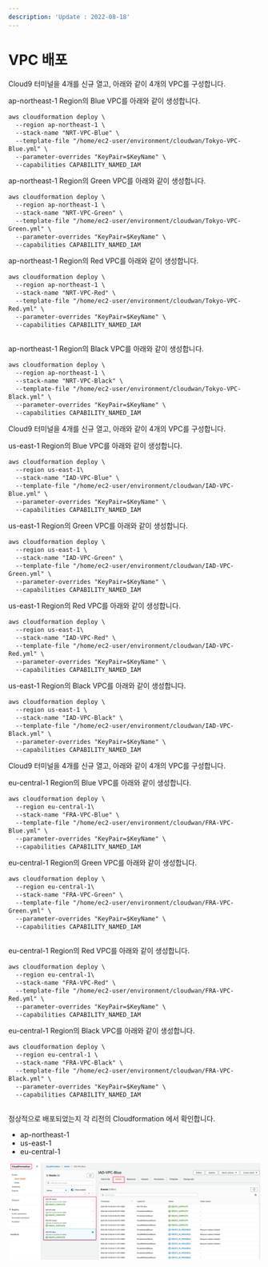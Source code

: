 ```yaml
---
description: 'Update : 2022-08-18'
---
```


# VPC 배포



Cloud9 터미널을 4개를 신규 열고, 아래와 같이 4개의 VPC를 구성합니다.&#x20;

ap-northeast-1 Region의 Blue VPC를 아래와 같이 생성합니다.&#x20;

```
aws cloudformation deploy \
  --region ap-northeast-1 \
  --stack-name "NRT-VPC-Blue" \
  --template-file "/home/ec2-user/environment/cloudwan/Tokyo-VPC-Blue.yml" \
  --parameter-overrides "KeyPair=$KeyName" \
  --capabilities CAPABILITY_NAMED_IAM

```

ap-northeast-1 Region의 Green VPC를 아래와 같이 생성합니다.&#x20;

```
aws cloudformation deploy \
  --region ap-northeast-1 \
  --stack-name "NRT-VPC-Green" \
  --template-file "/home/ec2-user/environment/cloudwan/Tokyo-VPC-Green.yml" \
  --parameter-overrides "KeyPair=$KeyName" \
  --capabilities CAPABILITY_NAMED_IAM

```

ap-northeast-1 Region의 Red VPC를 아래와 같이 생성합니다.&#x20;

```
aws cloudformation deploy \
  --region ap-northeast-1 \
  --stack-name "NRT-VPC-Red" \
  --template-file "/home/ec2-user/environment/cloudwan/Tokyo-VPC-Red.yml" \
  --parameter-overrides "KeyPair=$KeyName" \
  --capabilities CAPABILITY_NAMED_IAM
  
```

ap-northeast-1 Region의 Black VPC를 아래와 같이 생성합니다.&#x20;

```
aws cloudformation deploy \
  --region ap-northeast-1 \
  --stack-name "NRT-VPC-Black" \
  --template-file "/home/ec2-user/environment/cloudwan/Tokyo-VPC-Black.yml" \
  --parameter-overrides "KeyPair=$KeyName" \
  --capabilities CAPABILITY_NAMED_IAM

```

Cloud9 터미널을 4개를 신규 열고, 아래와 같이 4개의 VPC를 구성합니다.&#x20;

us-east-1 Region의 Blue VPC를 아래와 같이 생성합니다.&#x20;

```
aws cloudformation deploy \
  --region us-east-1\
  --stack-name "IAD-VPC-Blue" \
  --template-file "/home/ec2-user/environment/cloudwan/IAD-VPC-Blue.yml" \
  --parameter-overrides "KeyPair=$KeyName" \
  --capabilities CAPABILITY_NAMED_IAM

```

us-east-1 Region의 Green VPC를 아래와 같이 생성합니다.&#x20;

```
aws cloudformation deploy \
  --region us-east-1 \
  --stack-name "IAD-VPC-Green" \
  --template-file "/home/ec2-user/environment/cloudwan/IAD-VPC-Green.yml" \
  --parameter-overrides "KeyPair=$KeyName" \
  --capabilities CAPABILITY_NAMED_IAM

```

us-east-1 Region의 Red VPC를 아래와 같이 생성합니다.&#x20;

```
aws cloudformation deploy \
  --region us-east-1\
  --stack-name "IAD-VPC-Red" \
  --template-file "/home/ec2-user/environment/cloudwan/IAD-VPC-Red.yml" \
  --parameter-overrides "KeyPair=$KeyName" \
  --capabilities CAPABILITY_NAMED_IAM

```

us-east-1 Region의 Black VPC를 아래와 같이 생성합니다.&#x20;

```
aws cloudformation deploy \
  --region us-east-1 \
  --stack-name "IAD-VPC-Black" \
  --template-file "/home/ec2-user/environment/cloudwan/IAD-VPC-Black.yml" \
  --parameter-overrides "KeyPair=$KeyName" \
  --capabilities CAPABILITY_NAMED_IAM

```



Cloud9 터미널을 4개를 신규 열고, 아래와 같이 4개의 VPC를 구성합니다.&#x20;

eu-central-1 Region의 Blue VPC를 아래와 같이 생성합니다.&#x20;

```
aws cloudformation deploy \
  --region eu-central-1\
  --stack-name "FRA-VPC-Blue" \
  --template-file "/home/ec2-user/environment/cloudwan/FRA-VPC-Blue.yml" \
  --parameter-overrides "KeyPair=$KeyName" \
  --capabilities CAPABILITY_NAMED_IAM

```

eu-central-1 Region의 Green VPC를 아래와 같이 생성합니다.&#x20;

```
aws cloudformation deploy \
  --region eu-central-1\
  --stack-name "FRA-VPC-Green" \
  --template-file "/home/ec2-user/environment/cloudwan/FRA-VPC-Green.yml" \
  --parameter-overrides "KeyPair=$KeyName" \
  --capabilities CAPABILITY_NAMED_IAM
  
```

eu-central-1 Region의 Red VPC를 아래와 같이 생성합니다.&#x20;

```
aws cloudformation deploy \
  --region eu-central-1\
  --stack-name "FRA-VPC-Red" \
  --template-file "/home/ec2-user/environment/cloudwan/FRA-VPC-Red.yml" \
  --parameter-overrides "KeyPair=$KeyName" \
  --capabilities CAPABILITY_NAMED_IAM

```

eu-central-1 Region의 Black VPC를 아래와 같이 생성합니다.&#x20;

```
aws cloudformation deploy \
  --region eu-central-1 \
  --stack-name "FRA-VPC-Black" \
  --template-file "/home/ec2-user/environment/cloudwan/FRA-VPC-Black.yml" \
  --parameter-overrides "KeyPair=$KeyName" \
  --capabilities CAPABILITY_NAMED_IAM
  
```



정상적으로 배포되었는지 각 리전의 Cloudformation 에서 확인합니다.&#x20;

* ap-northeast-1
* us-east-1
* eu-central-1

![](<../.gitbook/assets/image (1).png>)

